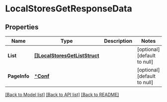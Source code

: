 # LocalStoresGetResponseData

## Properties
Name | Type | Description | Notes
------------ | ------------- | ------------- | -------------
**List** | [**[]LocalStoresGetListStruct**](LocalStoresGetListStruct.md) |  | [optional] [default to null]
**PageInfo** | [***Conf**](conf.md) |  | [optional] [default to null]

[[Back to Model list]](../README.md#documentation-for-models) [[Back to API list]](../README.md#documentation-for-api-endpoints) [[Back to README]](../README.md)


